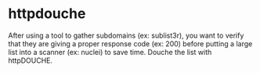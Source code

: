 # httpdouche
After using a tool to gather subdomains (ex: sublist3r), you want to verify that they are giving a proper response code (ex: 200) before putting a large list into a scanner (ex: nuclei) to save time. Douche the list with httpDOUCHE.
